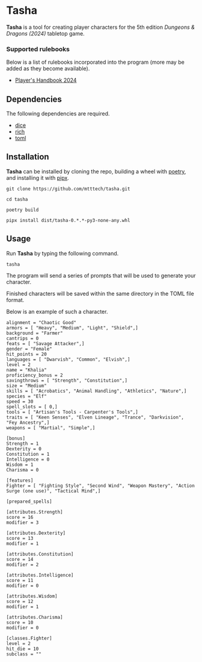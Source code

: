 # Tasha

**Tasha** is a tool for creating player characters for the 5th edition *Dungeons & Dragons (2024)* tabletop game.

### Supported rulebooks

Below is a list of rulebooks incorporated into the program (more may be added as they become available).

  * [Player's Handbook 2024](https://www.amazon.com/Dungeons-Dragons-Players-Handbook-Rulebook/dp/0786969512/ref=sr_1_1?crid=Q5CVDF9LEKCR&dib=eyJ2IjoiMSJ9.KggBZNS4k50B6gIGZykwyAllHlDPYc0OKbcSPRUnOeaf7xarl1Qh75B-svm690jDc5Ubb8NE7-FQlF93zPqJ4nzpY9hKrLipiAh3VdIXeklwDRgL2xhQ4qlb6L5frqXVCqZ5F1owxNa8HJ0u-NuittVd-wUBE2oeEdJ71qed1yNp4NM-Xmo6BZeInTeROhQtepObqQHkIYTsFvWXlIEA_iVEtS8JKbZkLz0AxGnJY9U.zsuk-fEv2n0ZfuKE8fzhKVaVLpChNEwjNZm2S8lZZIk&dib_tag=se&keywords=players%2Bhandbook%2B5e%2B2024&qid=1727028562&sprefix=players%2Caps%2C149&sr=8-1&th=1)


## Dependencies

The following dependencies are required.

* [dice](https://github.com/borntyping/python-dice)
* [rich](https://github.com/Textualize/rich)
* [toml](https://github.com/uiri/toml)


## Installation

**Tasha** can be installed by cloning the repo, building a wheel with [poetry](https://github.com/python-poetry/poetry), and installing it with [pipx](https://github.com/pypa/pipx).

```
git clone https://github.com/mtttech/tasha.git

cd tasha

poetry build

pipx install dist/tasha-0.*.*-py3-none-any.whl
```


## Usage

Run **Tasha** by typing the following command.

```
tasha
```

The program will send a series of prompts that will be used to generate your character.

Finished characters will be saved within the same directory in the TOML file format.

Below is an example of such a character.

```
alignment = "Chaotic Good"
armors = [ "Heavy", "Medium", "Light", "Shield",]
background = "Farmer"
cantrips = 0
feats = [ "Savage Attacker",]
gender = "Female"
hit_points = 20
languages = [ "Dwarvish", "Common", "Elvish",]
level = 2
name = "Khalia"
proficiency_bonus = 2
savingthrows = [ "Strength", "Constitution",]
size = "Medium"
skills = [ "Acrobatics", "Animal Handling", "Athletics", "Nature",]
species = "Elf"
speed = 30
spell_slots = [ 0,]
tools = [ "Artisan's Tools - Carpenter's Tools",]
traits = [ "Keen Senses", "Elven Lineage", "Trance", "Darkvision", "Fey Ancestry",]
weapons = [ "Martial", "Simple",]

[bonus]
Strength = 1
Dexterity = 0
Constitution = 1
Intelligence = 0
Wisdom = 1
Charisma = 0

[features]
Fighter = [ "Fighting Style", "Second Wind", "Weapon Mastery", "Action Surge (one use)", "Tactical Mind",]

[prepared_spells]

[attributes.Strength]
score = 16
modifier = 3

[attributes.Dexterity]
score = 13
modifier = 1

[attributes.Constitution]
score = 14
modifier = 2

[attributes.Intelligence]
score = 11
modifier = 0

[attributes.Wisdom]
score = 12
modifier = 1

[attributes.Charisma]
score = 10
modifier = 0

[classes.Fighter]
level = 2
hit_die = 10
subclass = ""
```
